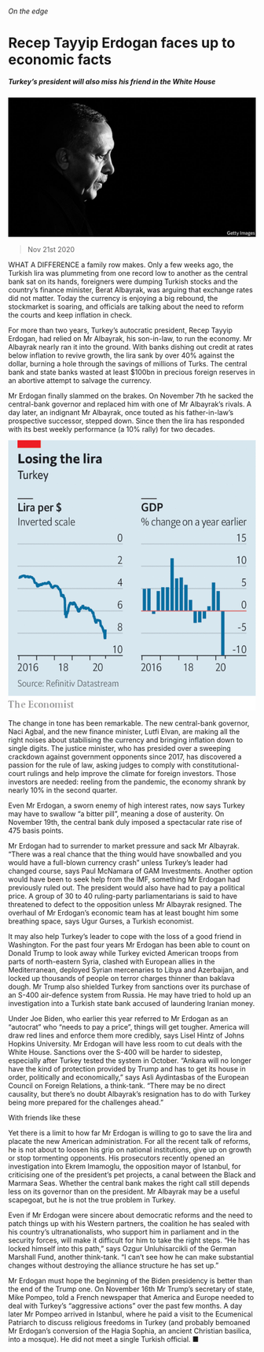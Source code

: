 ###### On the edge

# Recep Tayyip Erdogan faces up to economic facts 

##### Turkey’s president will also miss his friend in the White House 

![image](images/20201121_EUP008_1.jpg) 

> Nov 21st 2020 

WHAT A DIFFERENCE a family row makes. Only a few weeks ago, the Turkish lira was plummeting from one record low to another as the central bank sat on its hands, foreigners were dumping Turkish stocks and the country’s finance minister, Berat Albayrak, was arguing that exchange rates did not matter. Today the currency is enjoying a big rebound, the stockmarket is soaring, and officials are talking about the need to reform the courts and keep inflation in check.

For more than two years, Turkey’s autocratic president, Recep Tayyip Erdogan, had relied on Mr Albayrak, his son-in-law, to run the economy. Mr Albayrak nearly ran it into the ground. With banks dishing out credit at rates below inflation to revive growth, the lira sank by over 40% against the dollar, burning a hole through the savings of millions of Turks. The central bank and state banks wasted at least $100bn in precious foreign reserves in an abortive attempt to salvage the currency.


Mr Erdogan finally slammed on the brakes. On November 7th he sacked the central-bank governor and replaced him with one of Mr Albayrak’s rivals. A day later, an indignant Mr Albayrak, once touted as his father-in-law’s prospective successor, stepped down. Since then the lira has responded with its best weekly performance (a 10% rally) for two decades.

![image](images/20201121_EUC394_0.png) 


The change in tone has been remarkable. The new central-bank governor, Naci Agbal, and the new finance minister, Lutfi Elvan, are making all the right noises about stabilising the currency and bringing inflation down to single digits. The justice minister, who has presided over a sweeping crackdown against government opponents since 2017, has discovered a passion for the rule of law, asking judges to comply with constitutional-court rulings and help improve the climate for foreign investors. Those investors are needed: reeling from the pandemic, the economy shrank by nearly 10% in the second quarter.

Even Mr Erdogan, a sworn enemy of high interest rates, now says Turkey may have to swallow “a bitter pill”, meaning a dose of austerity. On November 19th, the central bank duly imposed a spectacular rate rise of 475 basis points.

Mr Erdogan had to surrender to market pressure and sack Mr Albayrak. “There was a real chance that the thing would have snowballed and you would have a full-blown currency crash” unless Turkey’s leader had changed course, says Paul McNamara of GAM Investments. Another option would have been to seek help from the IMF, something Mr Erdogan had previously ruled out. The president would also have had to pay a political price. A group of 30 to 40 ruling-party parliamentarians is said to have threatened to defect to the opposition unless Mr Albayrak resigned. The overhaul of Mr Erdogan’s economic team has at least bought him some breathing space, says Ugur Gurses, a Turkish economist.

It may also help Turkey’s leader to cope with the loss of a good friend in Washington. For the past four years Mr Erdogan has been able to count on Donald Trump to look away while Turkey evicted American troops from parts of north-eastern Syria, clashed with European allies in the Mediterranean, deployed Syrian mercenaries to Libya and Azerbaijan, and locked up thousands of people on terror charges thinner than baklava dough. Mr Trump also shielded Turkey from sanctions over its purchase of an S-400 air-defence system from Russia. He may have tried to hold up an investigation into a Turkish state bank accused of laundering Iranian money.

Under Joe Biden, who earlier this year referred to Mr Erdogan as an “autocrat” who “needs to pay a price”, things will get tougher. America will draw red lines and enforce them more credibly, says Lisel Hintz of Johns Hopkins University. Mr Erdogan will have less room to cut deals with the White House. Sanctions over the S-400 will be harder to sidestep, especially after Turkey tested the system in October. “Ankara will no longer have the kind of protection provided by Trump and has to get its house in order, politically and economically,” says Asli Aydintasbas of the European Council on Foreign Relations, a think-tank. “There may be no direct causality, but there’s no doubt Albayrak’s resignation has to do with Turkey being more prepared for the challenges ahead.”

With friends like these

Yet there is a limit to how far Mr Erdogan is willing to go to save the lira and placate the new American administration. For all the recent talk of reforms, he is not about to loosen his grip on national institutions, give up on growth or stop tormenting opponents. His prosecutors recently opened an investigation into Ekrem Imamoglu, the opposition mayor of Istanbul, for criticising one of the president’s pet projects, a canal between the Black and Marmara Seas. Whether the central bank makes the right call still depends less on its governor than on the president. Mr Albayrak may be a useful scapegoat, but he is not the true problem in Turkey.

Even if Mr Erdogan were sincere about democratic reforms and the need to patch things up with his Western partners, the coalition he has sealed with his country’s ultranationalists, who support him in parliament and in the security forces, will make it difficult for him to take the right steps. “He has locked himself into this path,” says Ozgur Unluhisarcikli of the German Marshall Fund, another think-tank. “I can’t see how he can make substantial changes without destroying the alliance structure he has set up.”

Mr Erdogan must hope the beginning of the Biden presidency is better than the end of the Trump one. On November 16th Mr Trump’s secretary of state, Mike Pompeo, told a French newspaper that America and Europe needed to deal with Turkey’s “aggressive actions” over the past few months. A day later Mr Pompeo arrived in Istanbul, where he paid a visit to the Ecumenical Patriarch to discuss religious freedoms in Turkey (and probably bemoaned Mr Erdogan’s conversion of the Hagia Sophia, an ancient Christian basilica, into a mosque). He did not meet a single Turkish official. ■

